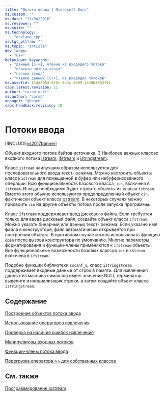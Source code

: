 ```yaml
---
title: "Потоки ввода | Microsoft Docs"
ms.custom: ""
ms.date: "11/04/2016"
ms.reviewer: ""
ms.suite: ""
ms.technology: 
  - "devlang-cpp"
ms.tgt_pltfrm: ""
ms.topic: "article"
dev_langs: 
  - "C++"
helpviewer_keywords: 
  - "данные [C++], чтение из входящего потока"
  - "объекты потока ввода"
  - "потоки ввода"
  - "чтение данных [C++], из входящих потоков"
ms.assetid: f14d8954-8f8c-4c3c-8b99-14ddb3683f94
caps.latest.revision: 11
author: "corob-msft"
ms.author: "corob"
manager: "ghogen"
caps.handback.revision: 10
---
```

# Потоки ввода
[!INCLUDE[vs2017banner](../assembler/inline/includes/vs2017banner.md)]

Объект входного потока байтов источника.  3 Наиболее важных классах входного потока [istream](http://msdn.microsoft.com/ru-ru/6801779e-260e-416d-b4ec-fef5ff1b2371), [ifstream](../Topic/ifstream.md) и [istringstream](../Topic/istringstream.md).  
  
 Класс `istream` наилучшим образом используется для последовательного ввода текст\- режима.  Можно настроить объекты класса `istream` для помещенной в буфер или небуферизованного операции.  Всю функциональность базового класса, `ios`, включена в `istream`.  Иногда необходимо будет строить объекты из класса `istream`.  Вместо этого обычно используются предопределенный объект `cin`, фактически объект класса [ostream](../standard-library/ostream.md).  В некоторых случаях можно присвоить `cin` на другие объекты потока после запуска программы.  
  
 Класс `ifstream` поддерживает ввод дискового файла.  Если требуется только для ввода дисковый файл, создайте объект класса `ifstream`.  Можно указать бинарный или данных текст\- режима.  Если указано имя файла в конструкторе, файл автоматически открывается при построении объекта.  В противном случае можно использовать функцию `open` после вызова конструктора по умолчанию.  Многие параметры форматирования и функции\-члены применяются к `ifstream` объекты.  Все функциональные возможности базовых классов `ios` и `istream` включена в `ifstream`.  
  
 Подобно функции библиотеки `sscanf_s`, класс `istringstream` поддерживает входные данные от строк в памяти.  Для извлечения данных из массива символов имеет значение NULL терминатор выделите и инициализация строки, а затем создайте объект класса `istringstream`.  
  
## Содержание  
 [Построение объектов потока ввода](../Topic/Constructing%20Input%20Stream%20Objects.md)  
  
 [Использование операторов извлечения](../Topic/Using%20Extraction%20Operators.md)  
  
 [Проверка на наличие ошибок извлечения](../standard-library/testing-for-extraction-errors.md)  
  
 [Манипуляторы входных потоков](../standard-library/input-stream-manipulators.md)  
  
 [Функции\-члены потока ввода](../standard-library/input-stream-member-functions.md)  
  
 [Перегрузка оператора \>\> для собственных классов](../standard-library/overloading-the-input-operator-for-your-own-classes.md)  
  
## См. также  
 [Программирование iostream](../Topic/iostream%20Programming.md)
